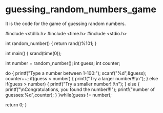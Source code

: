 # guessing_random_numbers_game
It is the code for the game of guessing random numbers.


#include <stdlib.h>
#include <time.h>
#include <stdio.h>


int random_number()
{
	return rand()%101;
}


int main()
{
	srand(time(0));
	
int number = random_number();
int guess;
int counter;
	
 do
	{
		printf("Type a number between 1-100:");
		scanf("%d",&guess);
		counter++;
		if(guess < number)
		{
			printf("Try a larger number!!!\n");
		}
		else if(guess > number)
		{
			printf("Try a smaller number!!!\n");
		}
		else
		{
			printf("\nCongratulations, you found the number!!!");
			printf("number of guesses:%d",counter);
		}
    }while(guess != number);
	
return 0;
}
